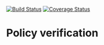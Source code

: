 [![Build Status](https://travis-ci.com/EdisonLabs/policy-verification.svg?branch=1.x)](https://travis-ci.com/EdisonLabs/policy-verification)
[![Coverage Status](https://coveralls.io/repos/github/EdisonLabs/policy-verification/badge.svg?branch=1.x)](https://coveralls.io/github/EdisonLabs/policy-verification?branch=1.x)

# Policy verification

